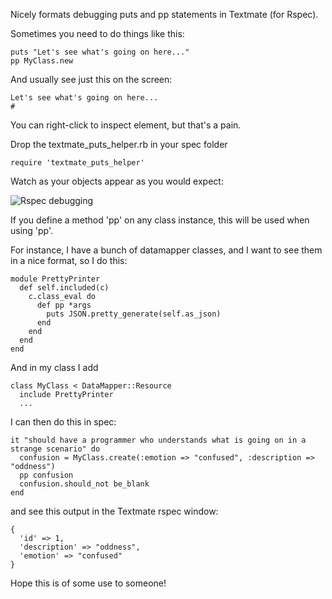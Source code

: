Nicely formats debugging puts and pp statements in Textmate (for Rspec).

Sometimes you need to do things like this:

    puts "Let's see what's going on here..."
    pp MyClass.new
    
    
And usually see just this on the screen:

    Let's see what's going on here...
    #
    
You can right-click to inspect element, but that's a pain.

Drop the textmate_puts_helper.rb in your spec folder

    require 'textmate_puts_helper'
    
Watch as your objects appear as you would expect:

![Rspec debugging](https://img.skitch.com/20110219-ecx1pefh5eqtxxibcispcjikqg.png)

If you define a method 'pp' on any class instance, this will be used when using 'pp'.

For instance, I have a bunch of datamapper classes, and I want to see them in a nice format, so I do this:

    module PrettyPrinter
      def self.included(c)
        c.class_eval do
          def pp *args
            puts JSON.pretty_generate(self.as_json)
          end
        end
      end
    end
    
And in my class I add
    
    class MyClass < DataMapper::Resource
      include PrettyPrinter
      ...
      
I can then do this in spec:

    it "should have a programmer who understands what is going on in a strange scenario" do
      confusion = MyClass.create(:emotion => "confused", :description => "oddness")
      pp confusion
      confusion.should_not be_blank
    end
    
and see this output in the Textmate rspec window:

    {
      'id' => 1,
      'description' => "oddness",
      'emotion' => "confused"
    }
    
Hope this is of some use to someone!